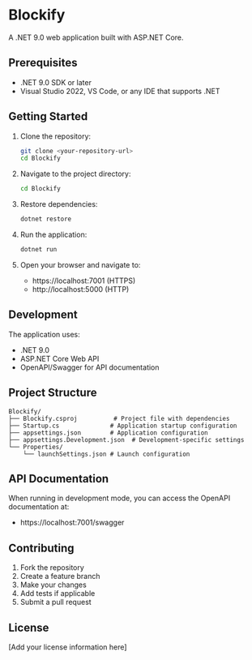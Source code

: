 # Blockify

A .NET 9.0 web application built with ASP.NET Core.

## Prerequisites

- .NET 9.0 SDK or later
- Visual Studio 2022, VS Code, or any IDE that supports .NET

## Getting Started

1. Clone the repository:
   ```bash
   git clone <your-repository-url>
   cd Blockify
   ```

2. Navigate to the project directory:
   ```bash
   cd Blockify
   ```

3. Restore dependencies:
   ```bash
   dotnet restore
   ```

4. Run the application:
   ```bash
   dotnet run
   ```

5. Open your browser and navigate to:
   - https://localhost:7001 (HTTPS)
   - http://localhost:5000 (HTTP)

## Development

The application uses:
- .NET 9.0
- ASP.NET Core Web API
- OpenAPI/Swagger for API documentation

## Project Structure

```
Blockify/
├── Blockify.csproj          # Project file with dependencies
├── Startup.cs              # Application startup configuration
├── appsettings.json        # Application configuration
├── appsettings.Development.json  # Development-specific settings
└── Properties/
    └── launchSettings.json # Launch configuration
```

## API Documentation

When running in development mode, you can access the OpenAPI documentation at:
- https://localhost:7001/swagger

## Contributing

1. Fork the repository
2. Create a feature branch
3. Make your changes
4. Add tests if applicable
5. Submit a pull request

## License

[Add your license information here]
